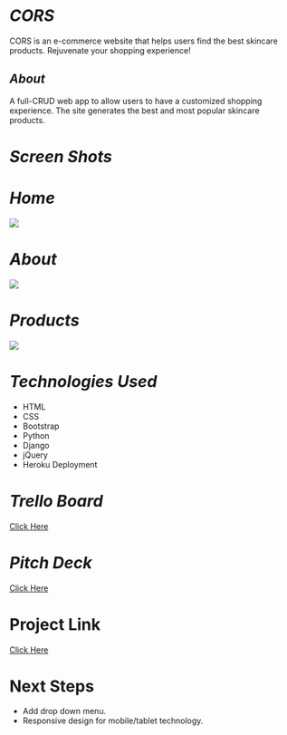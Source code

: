 # ***CORS***
CORS is an e-commerce website that helps users find the best skincare products.
Rejuvenate your shopping experience!


## ***About***

A full-CRUD web app to allow users to have a customized shopping experience. The site generates the best and most popular skincare products. 



# ***Screen Shots***



# ***Home***
![](<img src="https://i.imgur.com/LTSjKjk.png">)




# ***About***

![](<img src="https://i.imgur.com/OpQU032.png">)



# ***Products***

![](<img src="https://i.imgur.com/tmkd3UQ.png">)

# ***Technologies Used***

* HTML
* CSS
* Bootstrap
* Python
* Django
* jQuery
* Heroku Deployment

# ***Trello Board***
[Click Here](https://trello.com/b/rd2WZL7x/project-3)

# ***Pitch Deck***
[Click Here](https://www.canva.com/design/DAE3W6dPHCM/xZyJcJZDsK1VzsKKbfzFug/edit?layoutQuery=pitch+deck+presentations)

# Project Link #

[Click Here](https://cors-sei.herokuapp.com/)


# Next Steps #

* Add drop down menu.
* Responsive design for mobile/tablet technology.